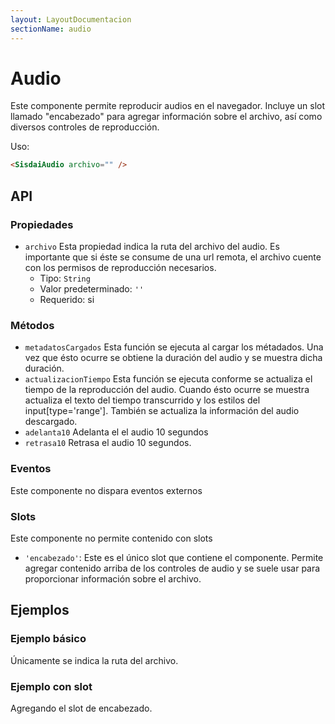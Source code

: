 ```yaml
---
layout: LayoutDocumentacion
sectionName: audio
---
```


# Audio

Este componente permite reproducir audios en el navegador. Incluye un slot llamado "encabezado" para agregar información sobre el archivo, así como diversos controles de reproducción.

Uso:

```html
<SisdaiAudio archivo="" />
```

<section id="api">

## API

### Propiedades

- `archivo` Esta propiedad indica la ruta del archivo del audio. Es importante que si éste se consume de una url remota, el archivo cuente con los permisos de reproducción necesarios.
  - Tipo: `String`
  - Valor predeterminado: `''`
  - Requerido: si

### Métodos

- `metadatosCargados`
  Esta función se ejecuta al cargar los métadados. Una vez que ésto ocurre se obtiene la duración del audio y se muestra dicha duración.
- `actualizacionTiempo`
  Esta función se ejecuta conforme se actualiza el tiempo de la reproducción del audio. Cuando ésto ocurre se muestra actualiza el texto del tiempo transcurrido y los estilos del input[type='range']. También se actualiza la información del audio descargado.
- `adelanta10`
  Adelanta el el audio 10 segundos
- `retrasa10`
  Retrasa el audio 10 segundos.

### Eventos

Este componente no dispara eventos externos

### Slots

Este componente no permite contenido con slots

- `'encabezado'`: Este es el único slot que contiene el componente. Permite agregar contenido arriba de los controles de audio y se suele usar para proporcionar información sobre el archivo.

</section>

<section id="ejemplos">

## Ejemplos

### Ejemplo básico

Únicamente se indica la ruta del archivo.

<utils-ejemplo-doc ruta="audio/basico.vue"/>

### Ejemplo con slot

Agregando el slot de encabezado.

<utils-ejemplo-doc ruta="audio/con-slot.vue"/>

</section>
